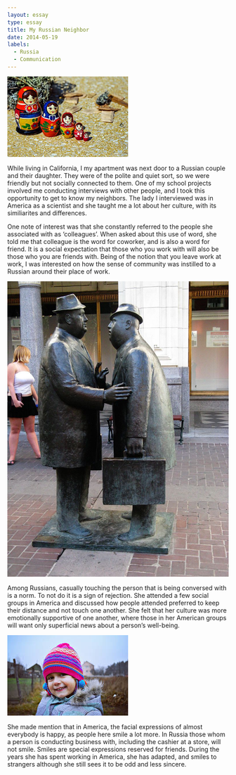 ```yaml
---
layout: essay
type: essay
title: My Russian Neighbor
date: 2014-05-19
labels:
  - Russia
  - Communication
---
```


<img class="ui medium left floated image" src="../images/rusdoll.jpg">


While living in California, I my apartment was next door to a Russian couple and their daughter. They were of the polite and quiet sort, so we were friendly but not socially connected to them. One of my school projects involved me conducting interviews with other people, and I took this opportunity to get to know my neighbors. The lady I interviewed was in America as a scientist and she taught me a lot about her culture, with its similiarites and differences. 

One note of interest was that she constantly referred to the people she associated with as ‘colleagues’. When asked about this use of word, she told me that colleague is the word for coworker, and is also a word for friend. It is a social expectation that those who you work with will also be those who you are friends with. Being of the notion that you leave work at work, I was interested on how the sense of community was instilled to a Russian around their place of work.

<img class="ui tiny left circular floated image" src="../images/The_Conversation_(Calgary).jpg">

Among Russians, casually touching the person that is being conversed with is a norm. To not do it is a sign of rejection. She attended a few social groups in America and discussed how people attended preferred to keep their distance and not touch one another. She felt that her culture was more emotionally supportive of one another, where those in her American groups will want only superficial news about a person’s well-being. 

<img class="ui medium right floated image" src="../images/smile.jpg">

 She made mention that in America, the facial expressions of almost everybody is happy, as people here smile a lot more. In Russia those whom a person is conducting business with, including the cashier at a store, will not smile. Smiles are special expressions reserved for friends. During the years she has spent working in America, she has adapted, and smiles to strangers although she still sees it to be odd and less sincere.





